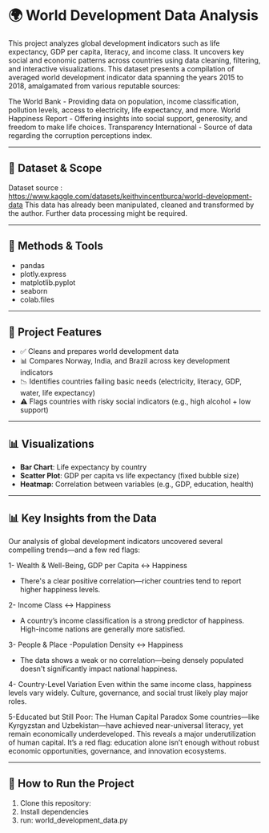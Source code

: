 # 🌍 World Development Data Analysis

This project analyzes global development indicators such as life expectancy, GDP per capita, literacy, and income class. It uncovers key social and economic patterns across countries using data cleaning, filtering, and interactive visualizations.
This dataset presents a compilation of averaged world development indicator data spanning the years 2015 to 2018, amalgamated from various reputable sources:

The World Bank - Providing data on population, income classification, pollution levels, access to electricity, life expectancy, and more.
World Happiness Report - Offering insights into social support, generosity, and freedom to make life choices.
Transparency International - Source of data regarding the corruption perceptions index.

---

## 📁 Dataset & Scope

Dataset source : https://www.kaggle.com/datasets/keithvincentburca/world-development-data
This data has already been manipulated, cleaned and transformed by the author. Further data processing might be required. 

---

## 🧪 Methods & Tools  

- pandas
- plotly.express	
- matplotlib.pyplot	
- seaborn
- colab.files	

---

## 📌 Project Features

- ✅ Cleans and prepares world development data
- 📊 Compares Norway, India, and Brazil across key development indicators
- 📉 Identifies countries failing basic needs (electricity, literacy, GDP, water, life expectancy)
- ⚠️ Flags countries with risky social indicators (e.g., high alcohol + low support)

---

## 📊 Visualizations

- **Bar Chart**: Life expectancy by country
- **Scatter Plot**: GDP per capita vs life expectancy (fixed bubble size)
- **Heatmap**: Correlation between variables (e.g., GDP, education, health)

---
## 📊 Key Insights from the Data

Our analysis of global development indicators uncovered several compelling trends—and a few red flags:

1- Wealth & Well-Being, GDP per Capita ↔ Happiness
- There's a clear positive correlation—richer countries tend to report higher happiness levels.

2- Income Class ↔ Happiness
- A country’s income classification is a strong predictor of happiness. High-income nations are generally more satisfied.

3- People & Place -Population Density ↔ Happiness
- The data shows a weak or no correlation—being densely populated doesn't significantly impact national happiness.

4- Country-Level Variation
Even within the same income class, happiness levels vary widely. Culture, governance, and social trust likely play major roles.

5-Educated but Still Poor: The Human Capital Paradox
Some countries—like Kyrgyzstan and Uzbekistan—have achieved near-universal literacy, yet remain economically underdeveloped. This reveals a major underutilization of human capital. It’s a red flag: education alone isn’t enough without robust economic opportunities, governance, and innovation ecosystems.

---

## 🚀 How to Run the Project

1. Clone this repository:
2. Install dependencies
3. run: world_development_data.py




